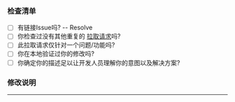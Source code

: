 ### 检查清单
- [ ] 有链接Issue吗? -- Resolve  <!--←如有请在这里填写具体链接的议题，例如 #114-->
- [ ] 你检查过没有其他重复的 [拉取请求](https://github.com/DuckDuckStudio/Fufu_Tools/pulls)吗?
- [ ] 此拉取请求仅针对一个问题/功能吗?
- [ ] 你在本地验证过你的修改吗?
- [ ] 你确定你的描述足以让开发人员理解你的意图以及解决方案?

### 修改说明

<!--在这里尽可能详细的描述你做的修改，以便开发人员审查你的修改。-->

---


